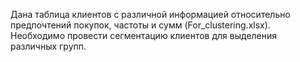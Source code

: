 Дана таблица клиентов с различной информацией относительно предпочтений покупок,
частоты и сумм (For_clustering.xlsx). Необходимо провести сегментацию клиентов для выделения
различных групп. 
